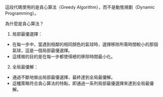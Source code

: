 這段代碼使用的是貪心算法（Greedy Algorithm），而不是動態規劃（Dynamic Programming）。

為什麼是貪心算法？
1. 局部最優選擇：
- 在每一步中，當遇到相鄰的相同顏色的氣球時，選擇移除所需時間較小的那個氣球，這是一個局部最優選擇。
- 這樣做的目的是在每一步都使得總的移除時間最小化。

2. 全局最優解：
- 通過不斷地做出局部最優選擇，最終達到全局最優解。
- 這種策略符合貪心算法的特點，即通過一系列局部最優選擇來達到全局最優解。